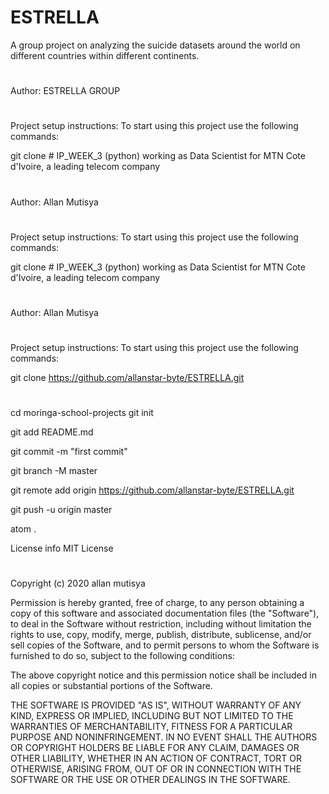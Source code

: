 # ESTRELLA
A group project on analyzing the suicide datasets around the world on different countries within different continents.
#
Author: 
  ESTRELLA GROUP
#
Project setup instructions:
  To start using this project use the following commands:

  git clone # IP_WEEK_3 (python)
working as Data Scientist for MTN Cote d'Ivoire, a leading telecom company
#
Author: 
  Allan Mutisya
#
Project setup instructions:
  To start using this project use the following commands:

  git clone # IP_WEEK_3 (python)
working as Data Scientist for MTN Cote d'Ivoire, a leading telecom company
#
Author: 
  Allan Mutisya
#
Project setup instructions:
  To start using this project use the following commands:

  git clone https://github.com/allanstar-byte/ESTRELLA.git
#
  cd moringa-school-projects
 git init
 
 git add README.md
 
 git commit -m "first commit"
 
 git branch -M master
 
 git remote add origin https://github.com/allanstar-byte/ESTRELLA.git
 
 git push -u origin master
 
 atom .
  
  License info
MIT License
#
Copyright (c) 2020 allan mutisya

Permission is hereby granted, free of charge, to any person obtaining a copy of this software and associated documentation files (the "Software"), to deal in the Software without restriction, including without limitation the rights to use, copy, modify, merge, publish, distribute, sublicense, and/or sell copies of the Software, and to permit persons to whom the Software is furnished to do so, subject to the following conditions:

The above copyright notice and this permission notice shall be included in all copies or substantial portions of the Software.

THE SOFTWARE IS PROVIDED "AS IS", WITHOUT WARRANTY OF ANY KIND, EXPRESS OR IMPLIED, INCLUDING BUT NOT LIMITED TO THE WARRANTIES OF MERCHANTABILITY, FITNESS FOR A PARTICULAR PURPOSE AND NONINFRINGEMENT. IN NO EVENT SHALL THE AUTHORS OR COPYRIGHT HOLDERS BE LIABLE FOR ANY CLAIM, DAMAGES OR OTHER LIABILITY, WHETHER IN AN ACTION OF CONTRACT, TORT OR OTHERWISE, ARISING FROM, OUT OF OR IN CONNECTION WITH THE SOFTWARE OR THE USE OR OTHER DEALINGS IN THE SOFTWARE.

